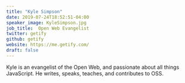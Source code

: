 ```yaml
---
title: "Kyle Simpson"
date: 2019-07-24T18:52:51-04:00
speaker_image: KyleSimpson.jpg
job_title:  Open Web Evangelist
twitter: getify
github: getify
website: https://me.getify.com/
draft: false
---
```


Kyle is an evangelist of the Open Web, and passionate about all things JavaScript. He writes, speaks, teaches, and contributes to OSS.